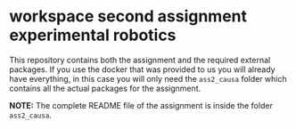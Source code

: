 # workspace second assignment experimental robotics
This repository contains both the assignment and the required external packages. If you use the docker that was provided to us you will already have everything,
in this case you will only need the `ass2_causa` folder which contains all the actual packages for the assignment.

**NOTE:** The complete README file of the assignment is inside the folder `ass2_causa`.
